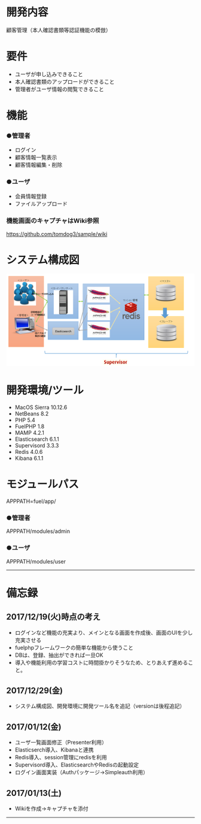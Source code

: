 # 開発内容
顧客管理（本人確認書類等認証機能の模倣）

# 要件
- ユーザが申し込みできること
- 本人確認書類のアップロードができること
- 管理者がユーザ情報の閲覧できること

# 機能
### ●管理者
- ログイン
- 顧客情報一覧表示
- 顧客情報編集・削除

### ●ユーザ
- 会員情報登録
- ファイルアップロード

### 機能画面のキャプチャはWiki参照
https://github.com/tomdog3/sample/wiki

# システム構成図
![システム構成図](https://github.com/tomdog3/sample/blob/master/tomdoc3.png)

# 開発環境/ツール
- MacOS Sierra 10.12.6
- NetBeans 8.2
- PHP 5.4
- FuelPHP 1.8
- MAMP 4.2.1
- Elasticsearch 6.1.1
- Supervisord 3.3.3
- Redis 4.0.6
- Kibana 6.1.1

# モジュールパス
APPPATH=fuel/app/

### ●管理者
APPPATH/modules/admin

### ●ユーザ
APPPATH/modules/user

---

# 備忘録
## 2017/12/19(火)時点の考え
- ログインなど機能の充実より、メインとなる画面を作成後、画面のUIを少し充実させる
- fuelphpフレームワークの簡単な機能から使うこと
- DBは、登録、抽出ができれば一旦OK
- 導入や機能利用の学習コストに時間掛かりそうなため、とりあえず進めること。

## 2017/12/29(金)
- システム構成図、開発環境に開発ツール名を追記（versionは後程追記）

## 2017/01/12(金)
- ユーザ一覧画面修正（Presenter利用）
- Elasticserch導入、Kibanaと連携
- Redis導入、session管理にredisを利用
- Supervisord導入、ElasticsearchやRedisの起動設定
- ログイン画面実装（Authパッケージ->Simpleauth利用）

## 2017/01/13(土)
- Wikiを作成->キャプチャを添付

---
